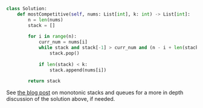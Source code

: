 ```python
class Solution:
    def mostCompetitive(self, nums: List[int], k: int) -> List[int]:
        n = len(nums)
        stack = []
        
        for i in range(n):
            curr_num = nums[i]
            while stack and stack[-1] > curr_num and (n - i + len(stack) > k):
                stack.pop()
            
            if len(stack) < k:
                stack.append(nums[i])
        
        return stack
```

See [the blog post](/blog/2024/04/26/2024/monotonic-stacks-queues#solved-practice-problems) on monotonic stacks and queues for a more in depth discussion of the solution above, if needed.